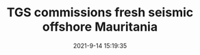 ---
"title": "TGS commissions fresh seismic offshore Mauritania"
"date": "2021-9-14 15:19:35"
"feed_name": "OFFSHOREMAG"
"feed_website": "https://www.offshore-mag.com/"
"feed_rss": "https://www.offshore-mag.com/__rss/website-scheduled-content.xml?input=%7B%22sectionAlias%22%3A%22home%22%7D"
"link": "https://www.offshore-mag.com/geosciences/article/14210273/tgs-commissions-fresh-2d-seismic-offshore-mauritania"
"file": "_posts/1-1-2021-6050edcee3898986ef5448772f1db7b1c6325899.md"
"accident": "0"
"drilling": "0"
---